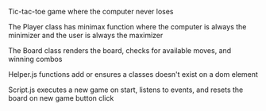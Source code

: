 Tic-tac-toe game where the computer never loses

The Player class has minimax function where the computer is always the minimizer and the user is always the maximizer

The Board class renders the board, checks for available moves, and winning combos

Helper.js functions add or ensures a classes doesn't exist on a dom element

Script.js executes a new game on start, listens to events, and resets the board on new game button click
